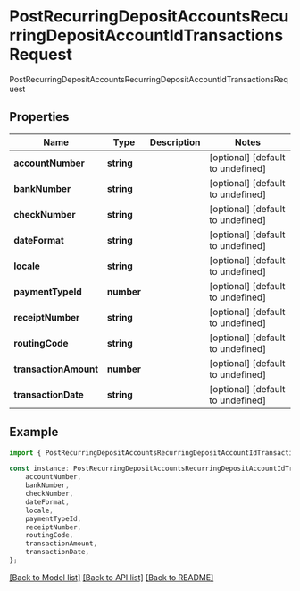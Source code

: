 # PostRecurringDepositAccountsRecurringDepositAccountIdTransactionsRequest

PostRecurringDepositAccountsRecurringDepositAccountIdTransactionsRequest

## Properties

Name | Type | Description | Notes
------------ | ------------- | ------------- | -------------
**accountNumber** | **string** |  | [optional] [default to undefined]
**bankNumber** | **string** |  | [optional] [default to undefined]
**checkNumber** | **string** |  | [optional] [default to undefined]
**dateFormat** | **string** |  | [optional] [default to undefined]
**locale** | **string** |  | [optional] [default to undefined]
**paymentTypeId** | **number** |  | [optional] [default to undefined]
**receiptNumber** | **string** |  | [optional] [default to undefined]
**routingCode** | **string** |  | [optional] [default to undefined]
**transactionAmount** | **number** |  | [optional] [default to undefined]
**transactionDate** | **string** |  | [optional] [default to undefined]

## Example

```typescript
import { PostRecurringDepositAccountsRecurringDepositAccountIdTransactionsRequest } from 'fineract-typescript-client';

const instance: PostRecurringDepositAccountsRecurringDepositAccountIdTransactionsRequest = {
    accountNumber,
    bankNumber,
    checkNumber,
    dateFormat,
    locale,
    paymentTypeId,
    receiptNumber,
    routingCode,
    transactionAmount,
    transactionDate,
};
```

[[Back to Model list]](../README.md#documentation-for-models) [[Back to API list]](../README.md#documentation-for-api-endpoints) [[Back to README]](../README.md)
